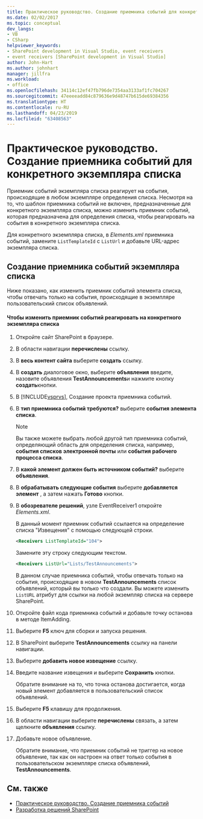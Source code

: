 ```yaml
---
title: Практическое руководство. Создание приемника событий для конкретного экземпляра списка | Документация Майкрософт
ms.date: 02/02/2017
ms.topic: conceptual
dev_langs:
- VB
- CSharp
helpviewer_keywords:
- SharePoint development in Visual Studio, event receivers
- event receivers [SharePoint development in Visual Studio]
author: John-Hart
ms.author: johnhart
manager: jillfra
ms.workload:
- office
ms.openlocfilehash: 34114c12ef47fb796de7354aa3133af1fc704267
ms.sourcegitcommit: 47eeeeadd84c879636e9d48747b615de69384356
ms.translationtype: HT
ms.contentlocale: ru-RU
ms.lasthandoff: 04/23/2019
ms.locfileid: "63408563"
---
```

# <a name="how-to-create-an-event-receiver-for-a-specific-list-instance"></a>Практическое руководство. Создание приемника событий для конкретного экземпляра списка
  Приемник событий экземпляра списка реагирует на события, происходящие в любом экземпляре определения списка. Несмотря на то, что шаблон приемника событий не включен, предназначенные для конкретного экземпляра списка, можно изменить приемник событий, которая предназначена для определения списка, чтобы реагировать на события в конкретного экземпляра списка.

 Для конкретного экземпляра списка, в *Elements.xml* приемника событий, замените `ListTemplateId` с `ListUrl` и добавьте URL-адрес экземпляра списка.

## <a name="create-a-list-instance-event-receiver"></a>Создание приемника событий экземпляра списка
 Ниже показано, как изменить приемник событий элемента списка, чтобы отвечать только на события, происходящие в экземпляре пользовательский список объявлений.

#### <a name="to-modify-an-event-receiver-to-respond-to-a-specific-list-instance"></a>Чтобы изменить приемник событий реагировать на конкретного экземпляра списка

1. Откройте сайт SharePoint в браузере.

2. В области навигации **перечислены** ссылку.

3. В **весь контент сайта** выберите **создать** ссылку.

4. В **создать** диалоговое окно, выберите **объявления** введите, назовите объявления **TestAnnouncements**и нажмите кнопку **создать**кнопки.

5. В [!INCLUDE[vsprvs](../sharepoint/includes/vsprvs-md.md)], Создание проекта приемника событий.

6. В **тип приемника событий требуются?** выберите **события элемента списка**.

    > [!NOTE]
    > Вы также можете выбрать любой другой тип приемника событий, определяющий область для определения списка, например, **события списков электронной почты** или **события рабочего процесса списка**.

7. В **какой элемент должен быть источником событий?** выберите **объявления**.

8. В **обрабатывать следующие события** выберите **добавляется элемент** , а затем нажать **Готово** кнопки.

9. В **обозревателе решений**, узле EventReceiver1 откройте *Elements.xml*.

     В данный момент приемник событий ссылается на определение списка "Извещения" с помощью следующей строки.

    ```xml
    <Receivers ListTemplateId="104">
    ```

     Замените эту строку следующим текстом.

    ```xml
    <Receivers ListUrl="Lists/TestAnnouncements">
    ```

     В данном случае приемника событий, чтобы отвечать только на события, происходящие в новом **TestAnnouncements** список объявлений, который вы только что создали. Вы можете изменить `ListURL` атрибут для ссылки на любой экземпляр списка на сервере SharePoint.

10. Откройте файл кода приемника событий и добавьте точку останова в методе ItemAdding.

11. Выберите **F5** ключ для сборки и запуска решения.

12. В SharePoint выберите **TestAnnouncements** ссылку на панели навигации.

13. Выберите **добавить новое извещение** ссылку.

14. Введите название извещения и выберите **Сохранить** кнопки.

     Обратите внимание на то, что точка останова достигается, когда новый элемент добавляется в пользовательский список объявлений.

15. Выберите **F5** клавишу для продолжения.

16. В области навигации выберите **перечислены** связать, а затем щелкните **объявления** ссылку.

17. Добавьте новое объявление.

     Обратите внимание, что приемник событий не триггер на новое объявление, так как он настроен на ответ только события в пользовательском экземпляре списка объявлений, **TestAnnouncements**.

## <a name="see-also"></a>См. также
- [Практическое руководство. Создание приемника событий](../sharepoint/how-to-create-an-event-receiver.md)
- [Разработка решений SharePoint](../sharepoint/developing-sharepoint-solutions.md)
